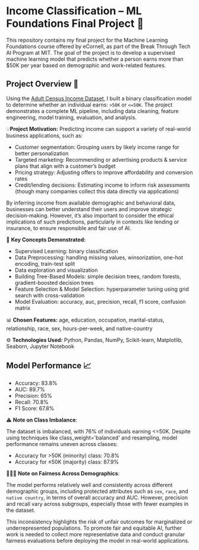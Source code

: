# Income Classification – ML Foundations Final Project 💼

This repository contains my final project for the Machine Learning Foundations course offered by eCornell, as part of the Break Through Tech AI Program at MIT. 
The goal of the project is to develop a supervised machine learning model that predicts whether a person earns more than $50K per year based on demographic and work-related features.

## Project Overview 📌
Using the [Adult Census Income Dataset](https://www.kaggle.com/datasets/uciml/adult-census-income), I built a binary classification model to determine whether an individual earns: `>50K` or `<=50K`. 
The project demonstrates a complete ML pipeline, including data cleaning, feature engineering, model training, evaluation, and analysis.

💡**Project Motivation:**
Predicting income can support a variety of real-world business applications, such as:

- Customer segmentation: Grouping users by likely income range for better personalization
- Targeted marketing: Recommending or advertising products & service plans that align with a customer’s budget
- Pricing strategy: Adjusting offers to improve affordability and conversion rates
- Credit/lending decisions: Estimating income to inform risk assessments (though many companies collect this data directly via applications)

By inferring income from available demographic and behavioral data, businesses can better understand their users and improve strategic decision-making. However, it’s also important to consider the ethical 
implications of such predictions, particularly in contexts like lending or insurance, to ensure responsible and fair use of AI.

🧠 **Key Concepts Demonstrated:**
- Supervised Learning: binary classification
- Data Preprocessing: handling missing values, winsorization, one-hot encoding, train-test split
- Data exploration and visualization
- Building Tree-Based Models: simple decision trees, random forests, gradient-boosted decision trees
- Feature Selection & Model Selection: hyperparameter tuning using grid search with cross-validation
- Model Evaluation: accuracy, auc, precision, recall, f1 score, confusion matrix

📊 **Chosen Features:** age, education, occupation, marital-status, relationship, race, sex, hours-per-week, and native-country

⚙️ **Technologies Used:** Python, Pandas, NumPy, Scikit-learn, Matplotlib, Seaborn, Jupyter Notebook

## Model Performance 📈
- Accuracy: 83.8%
- AUC: 89.7%
- Precision: 65%
- Recall: 70.8%
- F1 Score: 67.8%

⚠️ **Note on Class Imbalance**: 

The dataset is imbalanced, with 76% of individuals earning <=50K. Despite using techniques like class_weight='balanced' and resampling, model performance remains uneven across 
classes:
- Accuracy for >50K (minority) class: 70.8%
- Accuracy for ≤50K (majority) class: 87.9%
  
🧑🏽‍⚖️ **Note on Fairness Across Demographics**:

The model performs relatively well and consistently across different demographic groups, including protected attributes such as `sex`, `race`, and `native country`, in terms of overall accuracy and AUC.
However, precision and recall vary across subgroups, especially those with fewer examples in the dataset. 

This inconsistency highlights the risk of unfair outcomes for marginalized or underrepresented populations. To promote fair and equitable AI, further work is needed to collect more representative data and conduct granular fairness evaluations before deploying the model in real-world applications.
